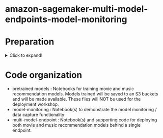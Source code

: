 # amazon-sagemaker-multi-model-endpoints-model-monitoring

# Preparation
<details>
  <summary>Click to expand!</summary>
  
  ### Step 1 - Setup

In this step, you will execute a Cloud Formation template to do some initial setup of our environment including creating:

* SageMaker Notebook Instance: This notebook instance will be used as our lab environment after our initial setups required for setting up the workshop.

* SageMaker Notebook lifecycle configuration: Lifecycle configuration created to automatically clone this workshop repository including the notebook instance included for this workshop.

##### Detailed Steps

1.1. Download this git repository by either cloning the repository or downloading the *zip

1.2. Login to the [AWS Console](https://https://console.aws.amazon.com/) and enter your credentials

1.3. Under **Services**, select search for and select [CloudFormation](https://console.aws.amazon.com/cloudformation)

1.4. Click **Create Stack** buttton

   ![CreateStack](images/CreateStack.png)
   
1.5. Under **Select Template**:
    * Click radio button next to 'Upload a template to Amazon S3', then click **Browse**
    * From the local repository cloned to your machine in the detailed step 1, select the file ./prep/Workshop-Prep.yml
    * Click **Open**
    ![CreateStack](images/CreateStack-SpecifyTemplate.png)
    
1.6. Under **Specify Stack Details**, enter: 

   * **Stack Name**: LSTM-WorkshopSetup 

   *  **UniqueID**: Enter *yourinitials* in lower case (Example: jdd)

   ![CreateStack](images/CreateStack-SpecifyStackDetails.png)

1.7. Click **Next**

1.8. Under **Options**, leave all defaults and click '**Next**'

1.9. Under **Review**, scroll to the bottom and check the checkbox acknowledging that CloudFormation might create IAM resources and custom names, then click **Create**

![CreateStack](images/CreateStack-IAMCapabilities.png)

1.10. You will be returned to the CloudFormation console and will see your stack status '**CREATE_IN_PROGRESS**'

![CreateStack](images/CreateStack-CreateInProgress.png)

1.11. After a few minutes, you will see your stack Status change to '**CREATE_COMPLETE**'.  You're encouraged to go explore the resources created as part of this initial setup. 
</details>

# Code organization
* pretrained models : Notebooks for training movie and music recommendation models.  Models trained will be saved to an S3 buckets and will be made available.  These files will NOT be used for the deployment workshop.
* model-monitoring : Notebook(s) to demonstrate the model monitoring / data capture functionality
* multi-model-endpoint : Notebook(s) and supporting code for deploying both movie and music recommendation models behind a single endpoint.